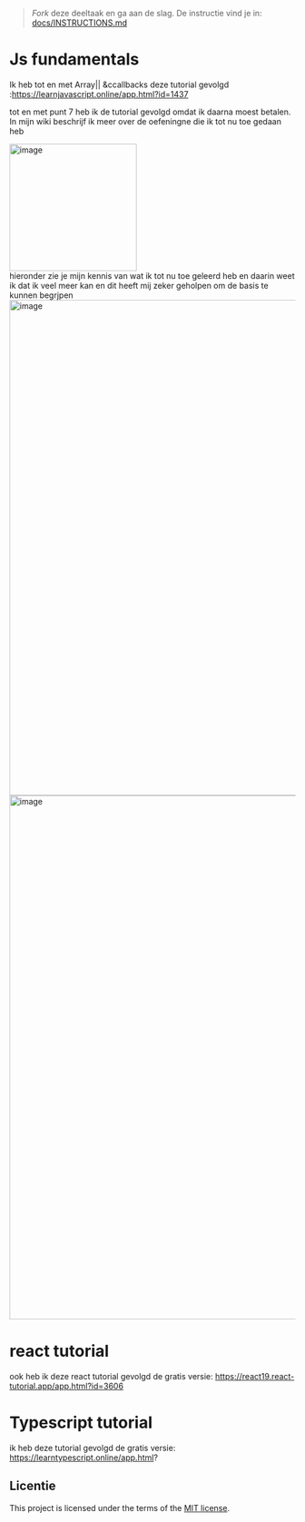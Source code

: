 > _Fork_ deze deeltaak en ga aan de slag. De instructie vind je in: [docs/INSTRUCTIONS.md](docs/INSTRUCTIONS.md)

# Js fundamentals

Ik heb tot en met Array|| &ccallbacks deze tutorial gevolgd :https://learnjavascript.online/app.html?id=1437

tot en met punt 7 heb ik de tutorial gevolgd omdat ik daarna moest betalen. In mijn wiki beschrijf ik meer over de oefeningne die ik tot nu toe gedaan heb 

<img width="224" alt="image" src="https://github.com/user-attachments/assets/b0a2451a-138b-482c-b84f-d66fac1adce5" />


<br>
hieronder zie je mijn kennis van wat ik tot nu toe geleerd heb en daarin weet ik dat ik veel meer kan en dit heeft mij zeker geholpen om de basis te kunnen begrjpen
<br>

<img width="873" alt="image" src="https://github.com/user-attachments/assets/24b3adae-9cc3-4dd4-8b22-90f143c6c411" />

<img width="923" alt="image" src="https://github.com/user-attachments/assets/e982cb98-2e84-44b1-a7b5-ccef17f05e59" />


# react tutorial
ook heb ik deze react tutorial gevolgd de gratis versie: https://react19.react-tutorial.app/app.html?id=3606

# Typescript tutorial

ik heb deze tutorial gevolgd de gratis versie: https://learntypescript.online/app.html?




## Licentie

This project is licensed under the terms of the [MIT license](./LICENSE).
